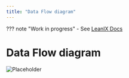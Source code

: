 ```yaml
---
title: "Data Flow diagram"
---
```


??? note "Work in progress"
    - See [LeanIX Docs](https://docs.leanix.net/docs/integration-architecture#dive-into-details---data-flow-diagram)

# Data Flow diagram

![Placeholder](https://dummyimage.com/800x450/eee/aaa) 

<!--
![](https://www.leanix.net/hubfs/2019-LX-Website/Product/UC%20-%20IntArch/ia-information-flow-8-Col-XL.svg)
-->

